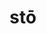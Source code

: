 ---
title: stō
meaning: to stand
ch: [ten, f1, ss, ss1, 7r, twentythree]
pos: verb
inf: stāre
secondppstem: st
infend: āre
thirdpp: stetī
fourthpp: statūrus
conjugation: first
derivative: station
six: y
---